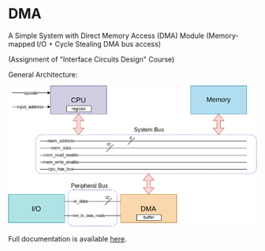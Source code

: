 # DMA
A Simple System with Direct Memory Access (DMA) Module (Memory-mapped I/O + Cycle Stealing DMA bus access)

(Assignment of "Interface Circuits Design" Course)

General Architecture:

![Architecture.png](figures/Architecture.png)

Full documentation is available [here](Document.pdf).
